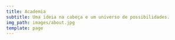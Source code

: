 ```yaml
---
title: Academia
subtitle: Uma ideia na cabeça e um universo de possibilidades.
img_path: images/about.jpg
template: page
---
```

